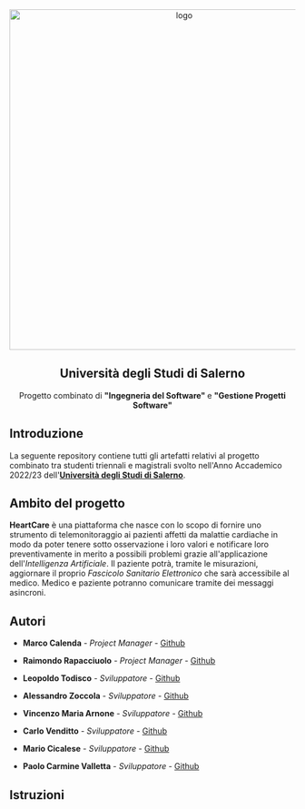 <div align = "center">
<img src="https://i.imgur.com/Kj1SJZT.png" alt="logo" width="600"/>
<h2>Università degli Studi di Salerno</h2>
Progetto combinato di <strong> "Ingegneria del Software" </strong> e <strong> "Gestione Progetti Software" </strong>
</div>

<h2>Introduzione</h2>

La seguente repository contiene tutti gli artefatti relativi al progetto combinato tra studenti triennali e magistrali svolto nell'Anno Accademico 2022/23 dell'<a href="https://www.unisa.it">**Università degli Studi di Salerno**</a>.

<h2>Ambito del progetto</h2>

**HeartCare** è una piattaforma che nasce con lo scopo di fornire uno strumento di telemonitoraggio ai pazienti affetti da malattie cardiache in modo da poter tenere sotto osservazione i loro valori e notificare loro preventivamente in merito a possibili problemi grazie all'applicazione dell'*Intelligenza Artificiale*. Il paziente potrà, tramite le misurazioni, aggiornare il proprio *Fascicolo Sanitario Elettronico* che sarà accessibile al medico. Medico e paziente potranno comunicare tramite dei messaggi asincroni.

<h2>Autori</h2>

* **Marco Calenda**           - *Project Manager*   - [Github](https://github.com/MarcoCalenda14)

* **Raimondo Rapacciuolo**    - *Project Manager*   - [Github](https://github.com/DinoDX)

* **Leopoldo Todisco**        - *Sviluppatore*      - [Github](https://github.com/leotodisco)

* **Alessandro Zoccola**      - *Sviluppatore*      - [Github](https://github.com/alessaless)

* **Vincenzo Maria Arnone**   - *Sviluppatore*      - [Github](https://github.com/VincenzoAr)

* **Carlo Venditto**          - *Sviluppatore*      - [Github](https://github.com/carlovend)

* **Mario Cicalese**          - *Sviluppatore*      - [Github](https://github.com/MarioCicalese)

* **Paolo Carmine Valletta**  - *Sviluppatore*      - [Github](https://github.com/PaoloCarmine1201)

<h2>Istruzioni</h2>
